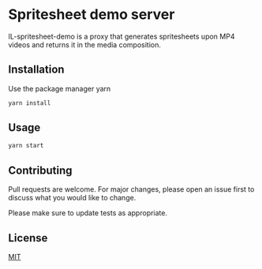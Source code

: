 # Spritesheet demo server

IL-spritesheet-demo is a proxy that generates spritesheets upon MP4 videos and returns it in the media composition.

## Installation

Use the package manager yarn

```bash
yarn install
```

## Usage

```bash
yarn start
```

## Contributing
Pull requests are welcome. For major changes, please open an issue first to discuss what you would like to change.

Please make sure to update tests as appropriate.

## License
[MIT](https://choosealicense.com/licenses/mit/)
